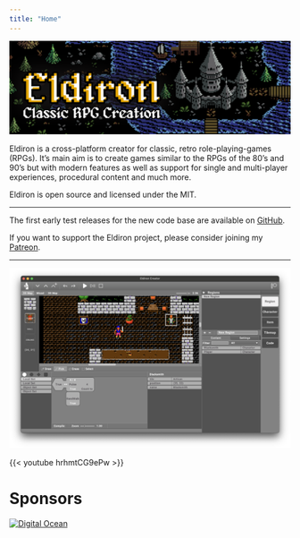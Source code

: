 ```yaml
---
title: "Home"
---
```


![Eldiron Map](./Eldiron_map%2Btitle_twitter.png)

Eldiron is a cross-platform creator for classic, retro role-playing-games (RPGs). It’s main aim is to create games similar to the RPGs of the 80’s and 90’s but with modern features as well as support for single and multi-player experiences, procedural content and much more.

Eldiron is open source and licensed under the MIT.

---

The first early test releases for the new code base are available on [GitHub](https://github.com/markusmoenig/Eldiron/releases).

If you want to support the Eldiron project, please consider joining my [Patreon](https://www.patreon.com/eldiron).

---

![Screenshot](character_screenshot.png)

{{< youtube hrhmtCG9ePw >}}

# Sponsors

[![Digital Ocean](./DO_Logo_Horizontal_Blue.png?lightbox=false)](https://www.digitalocean.com/?utm_medium=opensource&utm_source=Eldiron)
